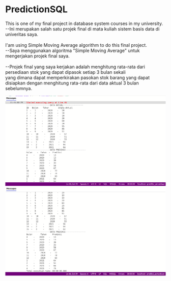 # PredictionSQL
This is one of my final project in database system courses in my university. <br/>
--Ini merupakan salah satu projek final di mata kuliah sistem basis data di univeritas saya.
<br/><br/>
I'am using Simple Moving Average algorithm to do this final project.<br/>
--Saya menggunakan algoritma "Simple Moving Average" untuk mengerjakan projek final saya.
<br/><br/>
--Projek final yang saya kerjakan adalah menghitung rata-rata dari persediaan stok yang dapat dipasok setiap 3 bulan sekali<br/>
yang dimana dapat memperkirakan pasokan stok barang yang dapat disiapkan dengan menghitung rata-rata dari data aktual 3 bulan sebelumnya.


![alt tag](https://github.com/yehezkielermanto/PredictionSQL/blob/main/Project_Challenge_1.png?raw=true)
![alt tag](https://github.com/yehezkielermanto/PredictionSQL/blob/main/Project_Challenge_2.png?raw=true)
